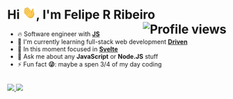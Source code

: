 <h1 align="left">Hi <img src="./img/hi.gif" height="30px" />, I'm Felipe R Ribeiro <img align="right" src="https://komarev.com/ghpvc/?username=Yokuny&style=for-the-badge&color=blue" alt="Profile views" /></h1>

- 🔥 Software engineer with **[JS](https://developer.mozilla.org/pt-BR/docs/Web/JavaScript)**
- 🔭 I'm currently learning full-stack web development **[Driven](https://github.com/driven-education)**
- 🌱 In this moment focused in **[Svelte](https://svelte.dev/)**
- 💬 Ask me about any **JavaScript** or **Node.JS** stuff
- ⚡ Fun fact **😜**: maybe a spen 3/4 of my day coding
<br><!-- maybe will no work in mozilla browser -->
<br>
<div style="display:flex; align-items: start;">
  <a href="https://github.com/Yokuny?tab=repositories">
    <img src="https://github-readme-stats.vercel.app/api?username=Yokuny&theme=radical&theme=transparent&hide_border=true&show_icons=true" />
    <img src="https://github-readme-stats.vercel.app/api/top-langs/?username=Yokuny&layout=compact&theme=radical&theme=transparent&hide_border=true" />
  </a>
</div>
